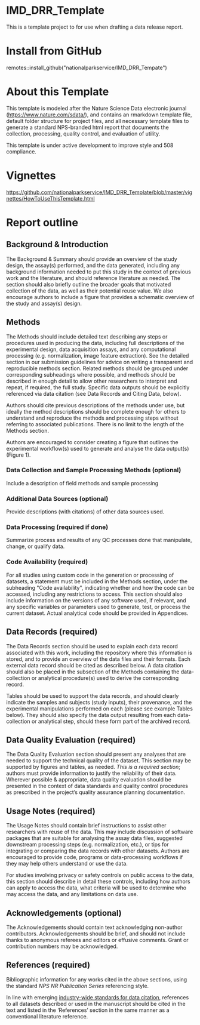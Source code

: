 # IMD_DRR_Template
This is a template project to for use when drafting a data release report. 

# Install from GitHub
remotes::install_github("nationalparkservice/IMD_DRR_Tempate")

# About this Template
This template is modeled after the Nature Science Data electronic journal (https://www.nature.com/sdata/), and contains an rmarkdown
template file, default folder structure for project files, and all necessary template files to generate a standard NPS-branded html 
report that documents the collection, processing, quality control, and evaluation of utility. 

This template is under active development to improve style and 508 compliance.

# Vignettes
https://github.com/nationalparkservice/IMD_DRR_Template/blob/master/vignettes/HowToUseThisTemplate.html

# Report outline
## Background & Introduction
The Background & Summary should provide an overview of the study design, the assay(s) performed, and the data generated, including any background information needed to put this study in the context of previous work and the literature, and should reference literature as needed. The section should also briefly outline the broader goals that motivated collection of the data, as well as their potential reuse value. We also encourage authors to include a figure that provides a schematic overview of the study and assay(s) design. 

## Methods
The Methods should include detailed text describing any steps or procedures used in producing the data, including full descriptions of the experimental design, data acquisition assays, and any computational processing (e.g. normalization, image feature extraction). See the detailed section in our submission guidelines for advice on writing a transparent and reproducible methods section. Related methods should be grouped under corresponding subheadings where possible, and methods should be described in enough detail to allow other researchers to interpret and repeat, if required, the full study. Specific data outputs should be explicitly referenced via data citation (see Data Records and Citing Data, below).

Authors should cite previous descriptions of the methods under use, but ideally the method descriptions should be complete enough for others to understand and reproduce the methods and processing steps without referring to associated publications. There is no limit to the length of the Methods section.

Authors are encouraged to consider creating a figure that outlines the experimental workflow(s) used to generate and analyse the data output(s) (Figure 1).

### Data Collection and Sample Processing Methods (optional)
Include a description of field methods and sample processing 

### Additional Data Sources (optional)
Provide descriptions (with citations) of other data sources used.

### Data Processing (required if done)
Summarize process and results of any QC processes done that manipulate, change, or qualify data.

### Code Availability (required)
For all studies using custom code in the generation or processing of datasets, a statement must be included in the Methods section, under the subheading "Code availability", indicating whether and how the code can be accessed, including any restrictions to access. This section should also include information on the versions of any software used, if relevant, and any specific variables or parameters used to generate, test, or process the current dataset. Actual analytical code should be provided in Appendices.

## Data Records (required)
The Data Records section should be used to explain each data record associated
with this work, including the repository where this information is stored, and
to provide an overview of the data files and their formats. Each external data
record should be cited as described below. A data citation should also be placed
in the subsection of the Methods containing the data-collection or analytical
procedure(s) used to derive the corresponding record.

Tables should be used to support the data records, and should clearly indicate
the samples and subjects (study inputs), their provenance, and the experimental
manipulations performed on each (please see example Tables below). They should
also specify the data output resulting from each data-collection or analytical
step, should these form part of the archived record.

## Data Quality Evaluation (required)
The Data Quality Evaluation section should present any analyses that are needed
to support the technical quality of the dataset. This section may be supported
by figures and tables, as needed. *This is a required section*; authors must
provide information to justify the reliability of their data. Wherever possible
& appropriate, data quality evaluation should be presented in the context of
data standards and quality control procedures as prescribed in the project’s
quality assurance planning documentation.

## Usage Notes (required)
The Usage Notes should contain brief instructions to assist other researchers
with reuse of the data. This may include discussion of software packages that
are suitable for analysing the assay data files, suggested downstream processing
steps (e.g. normalization, etc.), or tips for integrating or comparing the data
records with other datasets. Authors are encouraged to provide code, programs or
data-processing workflows if they may help others understand or use the data.

For studies involving privacy or safety controls on public access to the data,
this section should describe in detail these controls, including how authors can
apply to access the data, what criteria will be used to determine who may access
the data, and any limitations on data use.

## Acknowledgements (optional)
The Acknowledgements should contain text acknowledging non-author contributors.
Acknowledgements should be brief, and should not include thanks to anonymous
referees and editors or effusive comments. Grant or contribution numbers may be
acknowledged.

## References (required)
Bibliographic information for any works cited in the above sections, using the
standard *NPS NR Publication Series* referencing style.

In line with emerging [industry-wide standards for data
citation](https://www.nature.com/articles/sdata2018259), references to all
datasets described or used in the manuscript should be cited in the text and
listed in the ‘References’ section in the same manner as a conventional
literature reference.

